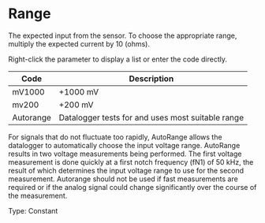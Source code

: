 # Range

The expected input from the sensor. To choose the appropriate range, multiply the expected current by 10 (ohms).

Right-click the parameter to display a list or enter the code directly.

| Code      | Description                                       |
| --------- | ------------------------------------------------- |
| mV1000    | +1000 mV                                          |
| mv200     | +200 mV                                           |
| Autorange | Datalogger tests for and uses most suitable range |

For signals that do not fluctuate too rapidly, AutoRange allows the datalogger to automatically choose the input voltage range. AutoRange results in two voltage measurements being performed. The first voltage measurement is done quickly at a first notch frequency (fN1) of 50 kHz, the result of which determines the input voltage range to use for the second measurement. Autorange should not be used if fast measurements are required or if the analog signal could change significantly over the course of the measurement.

Type: Constant
